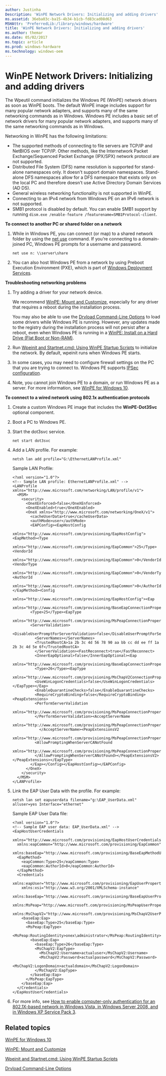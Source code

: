 ```yaml
---
author: Justinha
Description: 'WinPE Network Drivers: Initializing and adding drivers'
ms.assetid: 36eba03c-ba15-4b34-b1cb-fd83cad08d63
MSHAttr: 'PreferredLib:/library/windows/hardware'
title: 'WinPE Network Drivers: Initializing and adding drivers'
ms.author: themar
ms.date: 05/02/2017
ms.topic: article
ms.prod: windows-hardware
ms.technology: windows-oem
---
```


# WinPE Network Drivers: Initializing and adding drivers


The Wpeutil command initializes the Windows PE (WinPE) network drivers as soon as WinPE boots. The default WinPE image includes support for many popular network adapters, and supports many of the same networking commands as in Windows. Windows PE includes a basic set of network drivers for many popular network adapters, and supports many of the same networking commands as in Windows.

Networking in WinPE has the following limitations:

- The supported methods of connecting to file servers are TCP/IP and NetBIOS over TCP/IP. Other methods, like the Internetwork Packet Exchange/Sequenced Packet Exchange (IPX/SPX) network protocol are not supported.
- Distributed File System (DFS) name resolution is supported for stand-alone namespaces only. It doesn't support domain namespaces. Stand-alone DFS namespaces allow for a DFS namespace that exists only on the local PC and therefore doesn't use Active Directory Domain Services (AD DS).
- General wireless networking functionality is not supported in WinPE.
- Connecting to an IPv4 network from Windows PE on an IPv6 network is not supported.
- SMB1 protocol is disabled by default. You can enable SMB1 support by running `dism.exe /enable-feature /featurename=SMB1Protocol-client`.


**To connect to another PC or shared folder on a network**

1.  While in Windows PE, you can connect (or map) to a shared network folder by using the [net use](http://technet.microsoft.com/library/bb490717.aspx) command. If you’re connecting to a domain-joined PC, Windows PE prompts for a username and password.

    ```
    net use n: \\server\share
    ```

2.  You can also host Windows PE from a network by using Preboot Execution Environment (PXE), which is part of [Windows Deployment Services](http://technet.microsoft.com/library/hh831764).

**Troubleshooting networking problems**

1.  Try adding a driver for your network device.

    We recommend [WinPE: Mount and Customize](winpe-mount-and-customize.md), especially for any driver that requires a reboot during the installation process.

    You may also be able to use the [Drvload Command-Line Options](drvload-command-line-options.md) to load some drivers while Windows PE is running. However, any updates made to the registry during the installation process will not persist after a reboot, even when Windows PE is running in a [WinPE: Install on a Hard Drive (Flat Boot or Non-RAM)](winpe-install-on-a-hard-drive--flat-boot-or-non-ram.md).

2.  Run [Wpeinit and Startnet.cmd: Using WinPE Startup Scripts](wpeinit-and-startnetcmd-using-winpe-startup-scripts.md) to initialize the network. By default, wpeinit runs when Windows PE starts.

3.  In some cases, you may need to configure firewall settings on the PC that you are trying to connect to. Windows PE supports [IPSec configuration](http://go.microsoft.com/fwlink/p/?linkid=81713).

4.  Note, you cannot join Windows PE to a domain, or run Windows PE as a server. For more information, see [WinPE for Windows 10](winpe-intro.md).

**To connect to a wired network using 802.1x authentication protocols**

1.  Create a custom Windows PE image that includes the **WinPE-Dot3Svc** optional component.

2.  Boot a PC to Windows PE.

3.  Start the dot3svc service.

    ```
    net start dot3svc
    ```

4.  Add a LAN profile. For example:

    ```
    netsh lan add profile="G:\EthernetLANProfile.xml"
    ```

    Sample LAN Profile:

    ```
    <?xml version="1.0"?>
    <!-- Sample LAN profile: EthernetLANProfile.xml" -->
    <LANProfile xmlns="http://www.microsoft.com/networking/LAN/profile/v1">
      <MSM>
        <security>
          <OneXEnforced>false</OneXEnforced>
          <OneXEnabled>true</OneXEnabled>
          <OneX xmlns="http://www.microsoft.com/networking/OneX/v1">
            <cacheUserData>true</cacheUserData>
            <authMode>user</authMode>
            <EAPConfig><EapHostConfig 
              xmlns="http://www.microsoft.com/provisioning/EapHostConfig"><EapMethod><Type 
              xmlns="http://www.microsoft.com/provisioning/EapCommon">25</Type><VendorId 
              xmlns="http://www.microsoft.com/provisioning/EapCommon">0</VendorId><VendorType 
              xmlns="http://www.microsoft.com/provisioning/EapCommon">0</VendorType><AuthorId 
              xmlns="http://www.microsoft.com/provisioning/EapCommon">0</AuthorId></EapMethod><Config 
              xmlns="http://www.microsoft.com/provisioning/EapHostConfig"><Eap 
              xmlns="http://www.microsoft.com/provisioning/BaseEapConnectionPropertiesV1">
            <Type>25</Type><EapType 
              xmlns="http://www.microsoft.com/provisioning/MsPeapConnectionPropertiesV1">
            <ServerValidation>
              <DisableUserPromptForServerValidation>false</DisableUserPromptForServerValidation>
              <ServerNames></ServerNames>
              <TrustedRootCA>1a 2b 3c 4d 56 78 90 aa bb cc dd ee ff 1a 2b 3c 4d 5e 6f</TrustedRootCA>
              </ServerValidation><FastReconnect>true</FastReconnect>
              <InnerEapOptional>false</InnerEapOptional><Eap 
                xmlns="http://www.microsoft.com/provisioning/BaseEapConnectionPropertiesV1">
              <Type>26</Type><EapType 
                xmlns="http://www.microsoft.com/provisioning/MsChapV2ConnectionPropertiesV1">
              <UseWinLogonCredentials>false</UseWinLogonCredentials></EapType></Eap>
              <EnableQuarantineChecks>false</EnableQuarantineChecks>
              <RequireCryptoBinding>false</RequireCryptoBinding><PeapExtensions>
              <PerformServerValidation 
                xmlns="http://www.microsoft.com/provisioning/MsPeapConnectionPropertiesV2">false
              </PerformServerValidation><AcceptServerName 
                xmlns="http://www.microsoft.com/provisioning/MsPeapConnectionPropertiesV2">false
                </AcceptServerName><PeapExtensionsV2 
                xmlns="http://www.microsoft.com/provisioning/MsPeapConnectionPropertiesV2">
              <AllowPromptingWhenServerCANotFound 
                xmlns="http://www.microsoft.com/provisioning/MsPeapConnectionPropertiesV3">true
              </AllowPromptingWhenServerCANotFound></PeapExtensionsV2></PeapExtensions></EapType>
            </Eap></Config></EapHostConfig></EAPConfig>
          </OneX>
        </security>
      </MSM>
    </LANProfile>
    ```

5.  Link the EAP User Data with the profile. For example:

    ```
    netsh lan set eapuserdata filename="g:\EAP_UserData.xml" alluser=yes Interface="ethernet"
    ```

    Sample EAP User Data file:

    ```
    <?xml version="1.0"?>
    <!-- Sample EAP user data: EAP_UserData.xml" -->
    <EapHostUserCredentials 
      xmlns="http://www.microsoft.com/provisioning/EapHostUserCredentials" 
      xmlns:eapCommon="http://www.microsoft.com/provisioning/EapCommon" 
      xmlns:baseEap="http://www.microsoft.com/provisioning/BaseEapMethodUserCredentials">
      <EapMethod>
        <eapCommon:Type>25</eapCommon:Type>
        <eapCommon:AuthorId>0</eapCommon:AuthorId>
      </EapMethod>
      <Credentials
        xmlns:eapUser="http://www.microsoft.com/provisioning/EapUserPropertiesV1" 
        xmlns:xsi="http://www.w3.org/2001/XMLSchema-instance" 
        xmlns:baseEap="http://www.microsoft.com/provisioning/BaseEapUserPropertiesV1" 
        xmlns:MsPeap="http://www.microsoft.com/provisioning/MsPeapUserPropertiesV1" 
        xmlns:MsChapV2="http://www.microsoft.com/provisioning/MsChapV2UserPropertiesV1">
        <baseEap:Eap>
          <baseEap:Type>25</baseEap:Type>
          <MsPeap:EapType>
            <MsPeap:RoutingIdentity>onex\administrator</MsPeap:RoutingIdentity>
            <baseEap:Eap>
              <baseEap:Type>26</baseEap:Type>
              <MsChapV2:EapType>
                <MsChapV2:Username>actualuser</MsChapV2:Username>
                <MsChapV2:Password>actualpassword</MsChapV2:Password>
                <MsChapV2:LogonDomain>actualdomain</MsChapV2:LogonDomain>
              </MsChapV2:EapType>
            </baseEap:Eap>
          </MsPeap:EapType>
        </baseEap:Eap>
      </Credentials>
    </EapHostUserCredentials>
    ```

6.  For more info, see [How to enable computer-only authentication for an 802.1X-based network in Windows Vista, in Windows Server 2008, and in Windows XP Service Pack 3](http://support.microsoft.com/kb/929847).

## <span id="related_topics"></span>Related topics


[WinPE for Windows 10](winpe-intro.md)

[WinPE: Mount and Customize](winpe-mount-and-customize.md)

[Wpeinit and Startnet.cmd: Using WinPE Startup Scripts](wpeinit-and-startnetcmd-using-winpe-startup-scripts.md)

[Drvload Command-Line Options](drvload-command-line-options.md)

 

 






